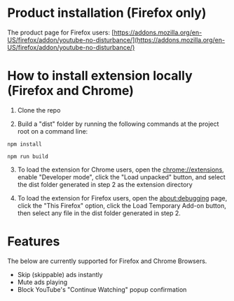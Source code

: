 # Product installation (Firefox only)
The product page for Firefox users: [https://addons.mozilla.org/en-US/firefox/addon/youtube-no-disturbance/](https://addons.mozilla.org/en-US/firefox/addon/youtube-no-disturbance/)

# How to install extension locally (Firefox and Chrome)
1. Clone the repo

2. Build a "dist" folder by running the following commands at the project root on a command line:
```
npm install
``` 
```
npm run build
``` 

3. To load the extension for Chrome users, open the [chrome://extensions](chrome://extensions), enable "Developer mode", click the "Load unpacked" button, and select the dist folder generated in step 2 as the extension directory

4. To load the extension for Firefox users, open the [about:debugging](about:debugging) page, click the "This Firefox" option, click the Load Temporary Add-on button, then select any file in the dist folder generated in step 2.

# Features
The below are currently supported for Firefox and Chrome Browsers.
* Skip (skippable) ads instantly
* Mute ads playing
* Block YouTube's "Continue Watching" popup confirmation